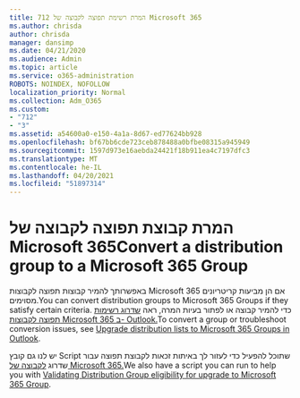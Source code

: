 ```yaml
---
title: 712 המרת רשימת תפוצה לקבוצה של Microsoft 365
ms.author: chrisda
author: chrisda
manager: dansimp
ms.date: 04/21/2020
ms.audience: Admin
ms.topic: article
ms.service: o365-administration
ROBOTS: NOINDEX, NOFOLLOW
localization_priority: Normal
ms.collection: Adm_O365
ms.custom:
- "712"
- "3"
ms.assetid: a54600a0-e150-4a1a-8d67-ed77624bb928
ms.openlocfilehash: bf67bb6cde723ceb878488a0bfbe08315a945949
ms.sourcegitcommit: 1597d973e16aebda24421f18b911ea4c7197dfc3
ms.translationtype: MT
ms.contentlocale: he-IL
ms.lasthandoff: 04/20/2021
ms.locfileid: "51897314"
---
```

# <a name="convert-a-distribution-group-to-a-microsoft-365-group"></a><span data-ttu-id="29d11-102">המרת קבוצת תפוצה לקבוצה של Microsoft 365</span><span class="sxs-lookup"><span data-stu-id="29d11-102">Convert a distribution group to a Microsoft 365 Group</span></span>

<span data-ttu-id="29d11-103">באפשרותך להמיר קבוצות תפוצה לקבוצות Microsoft 365 אם הן מביעות קריטריונים מסוימים.</span><span class="sxs-lookup"><span data-stu-id="29d11-103">You can convert distribution groups to Microsoft 365 Groups if they satisfy certain criteria.</span></span> <span data-ttu-id="29d11-104">כדי להמיר קבוצה או לפתור בעיות המרה, ראה [שדרוג רשימות תפוצה לקבוצות Microsoft 365 ב- Outlook.](https://docs.microsoft.com/microsoft-365/admin/manage/upgrade-distribution-lists)</span><span class="sxs-lookup"><span data-stu-id="29d11-104">To convert a group or troubleshoot conversion issues, see [Upgrade distribution lists to Microsoft 365 Groups in Outlook](https://docs.microsoft.com/microsoft-365/admin/manage/upgrade-distribution-lists).</span></span>

<span data-ttu-id="29d11-105">יש לנו גם קובץ Script שתוכל להפעיל כדי לעזור לך באיתות זכאות לקבוצת תפוצה עבור שדרוג [לקבוצה של Microsoft 365.](https://aka.ms/DLToM365Group)</span><span class="sxs-lookup"><span data-stu-id="29d11-105">We also have a script you can run to help you with [Validating Distribution Group eligibility for upgrade to Microsoft 365 Group](https://aka.ms/DLToM365Group).</span></span>